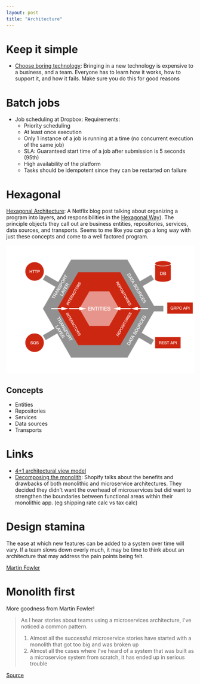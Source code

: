 ```yaml
---
layout: post
title: "Architecture"
---
```


# Keep it simple

* [Choose boring technology](https://mcfunley.com/choose-boring-technology): Bringing in a new technology is expensive to a business, and a team. Everyone has to learn how it works, how to support it, and how it fails. Make sure you do this for good reasons

# Batch jobs

* Job scheduling at Dropbox: Requirements:
  * Priority scheduling
  * At least once execution
  * Only 1 instance of a job is running at a time (no concurrent execution of the same job)
  * SLA: Guaranteed start time of a job after submission is 5 seconds (95th)
  * High availability of the platform
  * Tasks should be idempotent since they can be restarted on failure

# Hexagonal

[Hexagonal Architecture](https://netflixtechblog.com/ready-for-changes-with-hexagonal-architecture-b315ec967749): A Netflix blog post talking about organizing a program into layers, and responsibilities in the [Hexagonal Way](https://en.wikipedia.org/wiki/Hexagonal_architecture_(software))). The principle objects they call out are business entities, repositories, services, data sources, and transports. Seems to me like you can go a long way with just these concepts and come to a well factored program.

![netflix hexagonal architecture](/assets/images/netflix_hexagonal_architecture.png)

## Concepts

* Entities
* Repositories
* Services
* Data sources
* Transports

# Links

* [4+1 architectural view model](https://en.wikipedia.org/wiki/4%2B1_architectural_view_model)
* [Decomposing the monolith](https://shopify.engineering/deconstructing-monolith-designing-software-maximizes-developer-productivity): Shopify talks about the benefits and drawbacks of both monolithic and microservice architectures. They decided they didn't want the overhead of microservices but did want to strengthen the boundaries between functional areas within their monolithic app. (eg shipping rate calc vs tax calc)

# Design stamina

The ease at which new features can be added to a system over time will vary. If a team slows down overly much, it may be time to think about an architecture that may address the pain points being felt.

[Martin Fowler](https://martinfowler.com/bliki/DesignStaminaHypothesis.html)

# Monolith first

More goodness from Martin Fowler!

> As I hear stories about teams using a microservices architecture, I've noticed a common pattern.
> 
> 1. Almost all the successful microservice stories have started with a monolith that got too big and was broken up
> 2. Almost all the cases where I've heard of a system that was built as a microservice system from scratch, it has ended up in serious trouble

[Source](https://martinfowler.com/bliki/MonolithFirst.html)

